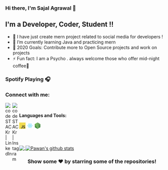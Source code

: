 ### Hi there, I'm Sajal Agrawal 👋

## I'm a Developer, Coder, Student !!

- 🔭 I have just create mern project related to social media for developers !
- 🌱 I’m currently learning Java and practicing mern
- 🥅 2020 Goals: Contribute more to Open Source projects and work on projects
- ⚡ Fun fact: I am a Psycho . always welcome those who offer mid-night coffee🤣

### Spotify Playing 🎧

<!-- [<img src="https://now-playing-codestackr.vercel.app/api/spotify-playing" alt="codeSTACKr Spotify Playing" width="350" />](https://open.spotify.com/user/swyqyimdc12jajde4vpwd2x1b) -->

### Connect with me:

[<img align="left" alt="codeSTACKr | LinkedIn" width="22px" src="https://cdn.jsdelivr.net/npm/simple-icons@v3/icons/linkedin.svg" />][linkedin]
[<img align="left" alt="codeSTACKr | Instagram" width="22px" src="https://cdn.jsdelivr.net/npm/simple-icons@v3/icons/instagram.svg" />][instagram]

<br />

**Languages and Tools:**

<code><img height="20" src="https://raw.githubusercontent.com/github/explore/80688e429a7d4ef2fca1e82350fe8e3517d3494d/topics/javascript/javascript.png"></code>
<code><img height="20" src="https://raw.githubusercontent.com/github/explore/80688e429a7d4ef2fca1e82350fe8e3517d3494d/topics/react/react.png"></code>
<code><img height="20" src="https://raw.githubusercontent.com/github/explore/80688e429a7d4ef2fca1e82350fe8e3517d3494d/topics/nodejs/nodejs.png"></code>

<br />
<br />

<a href="https://github.com/agrawalsajal02">
  <img align="center" src="https://github-readme-stats.sajalagarwal702.vercel.app/api/top-langs/?username=iampawan&theme=light&hide_langs_below=1" />
</a>
<a href="https://github.com/agrawalsajal02">
 <img align="center" src="https://github-readme-stats.sajalagarwal702.vercel.app/api?username=iampawan&show_icons=true&theme=light&line_height=27" alt="Pawan's github stats"/>
</a>
<!-- <a href="https://github.com/iampawan/FlutterExampleApps">
  <img align="center" src="https://github-readme-stats.sajalagarwal702.vercel.app/api/pin/?username=iampawan&repo=FlutterExampleApps&theme=light" /> -->

<!-- </a>
<a href="https://github.com/iampawan/VelocityX">
 <img align="center" src="https://github-readme-stats.sajalagarwal702.vercel.app/api/pin/?username=iampawan&repo=VelocityX&theme=light" />
</a> -->

<div align="center">

### Show some ❤️ by starring some of the repositories!

</div>

[instagram]: https://www.instagram.com/sajal.agarwal.73345/
[linkedin]: https://www.linkedin.com/in/sajalagrawal14/

